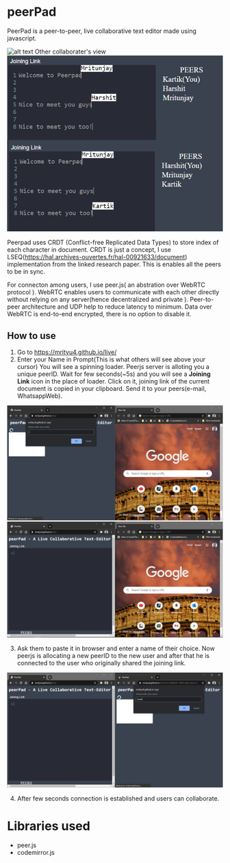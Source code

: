 # peerPad

PeerPad is a peer-to-peer, live collaborative text editor made using javascript.


![alt text](https://github.com/mrityu4/live/blob/main/ezgif-3-f50e9fe97ea1.gif?raw=true)
Other collaborater's view
![alt text](https://github.com/mrityu4/live/blob/main/view.png?raw=true)


Peerpad uses CRDT (Conflict-free Replicated Data Types) to store index of each character in document. CRDT is just a concept, I use LSEQ(https://hal.archives-ouvertes.fr/hal-00921633/document) implementation from the linked research paper. This is enables all the peers to be in sync.

For connecton among users, I use peer.js( an abstration over WebRTC protocol ). WebRTC enables users to communicate with each other directly without relying on any server(hence decentralized and private ). Peer-to-peer architecture and UDP help to reduce latency to minimum. Data over WebRTC is end-to-end encrypted, there is no option to disable it.

## How to use
1. Go to https://mrityu4.github.io/live/
2. Enter your Name in Prompt(This is what others will see above your cursor)
You will see a spinning loader. Peerjs server is alloting you a unique peerID. Wait for few seconds(~5s) and you will see a **Joining Link** icon in the place of loader. Click on it, joining link of the current document is copied in your clipboard. Send it to your peers(e-mail, WhatsappWeb).

![alt text](https://github.com/mrityu4/live/blob/main/1.png?raw=true)
![alt text](https://github.com/mrityu4/live/blob/main/2.png?raw=true)


3. Ask them to paste it in browser and enter a name of their choice. Now peerjs is allocating a new peerID to the new user and after that he is connected to the user who originally shared the joining link.

![alt text](https://github.com/mrityu4/live/blob/main/3.png?raw=true)

4. After few seconds connection is established and users can collaborate.

# Libraries used
* peer.js
* codemirror.js
